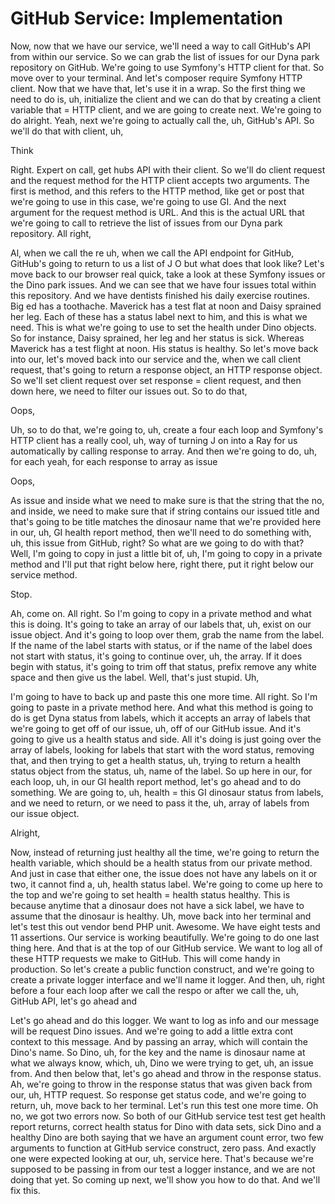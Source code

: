 # GitHub Service: Implementation

Now, now that we have our service, we'll need a way to call GitHub's API from within
our service. So we can grab the list of issues for our Dyna park repository on
GitHub. We're going to use Symfony's HTTP client for that. So move over to your
terminal. And let's composer require Symfony HTTP client. Now that we have that,
let's use it in a wrap. So the first thing we need to do is, uh, initialize the
client and we can do that by creating a client variable that = HTTP client, and we
are going to create next. We're going to do alright. Yeah, next we're going to
actually call the, uh, GitHub's API. So we'll do that with client, uh,

Think

Right. Expert on call, get hubs API with their client. So we'll do client request and
the request method for the HTTP client accepts two arguments. The first is method,
and this refers to the HTTP method, like get or post that we're going to use in this
case, we're going to use GI. And the next argument for the request method is URL. And
this is the actual URL that we're going to call to retrieve the list of issues from
our Dyna park repository. All right,

Al, when we call the re uh, when we call the API endpoint for GitHub, GitHub's going
to return to us a list of J O but what does that look like? Let's move back to our
browser real quick, take a look at these Symfony issues or the Dino park issues. And
we can see that we have four issues total within this repository. And we have
dentists finished his daily exercise routines. Big ed has a toothache. Maverick has a
test flat at noon and Daisy sprained her leg. Each of these has a status label next
to him, and this is what we need. This is what we're going to use to set the health
under Dino objects. So for instance, Daisy sprained, her leg and her status is sick.
Whereas Maverick has a test flight at noon. His status is healthy. So let's move back
into our, let's moved back into our service and the, when we call client request,
that's going to return a response object, an HTTP response object. So we'll set
client request over set response = client request, and then down here, we need to
filter our issues out. So to do that,

Oops,

Uh, so to do that, we're going to, uh, create a four each loop and Symfony's HTTP
client has a really cool, uh, way of turning J on into a Ray for us automatically by
calling response to array. And then we're going to do, uh, for each yeah, for each
response to array as issue

Oops,

As issue and inside what we need to make sure is that the string that the no, and
inside, we need to make sure that if string contains our issued title and that's
going to be title matches the dinosaur name that we're provided here in our, uh, GI
health report method, then we'll need to do something with, uh, this issue from
GitHub, right? So what are we going to do with that? Well, I'm going to copy in just
a little bit of, uh, I'm going to copy in a private method and I'll put that right
below here, right there, put it right below our service method.

Stop.

Ah, come on. All right. So I'm going to copy in a private method and what this is
doing. It's going to take an array of our labels that, uh, exist on our issue object.
And it's going to loop over them, grab the name from the label. If the name of the
label starts with status, or if the name of the label does not start with status,
it's going to continue over, uh, the array. If it does begin with status, it's going
to trim off that status, prefix remove any white space and then give us the label.
Well, that's just stupid. Uh,

I'm going to have to back up and paste this one more time. All right. So I'm going to
paste in a private method here. And what this method is going to do is get Dyna
status from labels, which it accepts an array of labels that we're going to get off
of our issue, uh, off of our GitHub issue. And it's going to give us a health status
and side. All it's doing is just going over the array of labels, looking for labels
that start with the word status, removing that, and then trying to get a health
status, uh, trying to return a health status object from the status, uh, name of the
label. So up here in our, for each loop, uh, in our GI health report method, let's go
ahead and to do something. We are going to, uh, health = this GI dinosaur status from
labels, and we need to return, or we need to pass it the, uh, array of labels from
our issue object.

Alright,

Now, instead of returning just healthy all the time, we're going to return the health
variable, which should be a health status from our private method. And just in case
that either one, the issue does not have any labels on it or two, it cannot find a,
uh, health status label. We're going to come up here to the top and we're going to
set health = health status healthy. This is because anytime that a dinosaur does not
have a sick label, we have to assume that the dinosaur is healthy. Uh, move back into
her terminal and let's test this out vendor bend PHP unit. Awesome. We have eight
tests and 11 assertions. Our service is working beautifully. We're going to do one
last thing here. And that is at the top of our GitHub service. We want to log all of
these HTTP requests we make to GitHub. This will come handy in production. So let's
create a public function construct, and we're going to create a private logger
interface and we'll name it logger. And then, uh, right before a four each loop after
we call the respo or after we call the, uh, GitHub API, let's go ahead and

Let's go ahead and do this logger. We want to log as info and our message will be
request Dino issues. And we're going to add a little extra cont context to this
message. And by passing an array, which will contain the Dino's name. So Dino, uh,
for the key and the name is dinosaur name at what we always know, which, uh, Dino we
were trying to get, uh, an issue from. And then below that, let's go ahead and throw
in the response status. Ah, we're going to throw in the response status that was
given back from our, uh, HTTP request. So response get status code, and we're going
to return, uh, move back to her terminal. Let's run this test one more time. Oh no,
we got two errors now. So both of our GitHub service test test get health report
returns, correct health status for Dino with data sets, sick Dino and a healthy Dino
are both saying that we have an argument count error, two few arguments to function
at GitHub service construct, zero pass. And exactly one were expected looking at our,
uh, service here. That's because we're supposed to be passing in from our test a
logger instance, and we are not doing that yet. So coming up next, we'll show you how
to do that. And we'll fix this.

